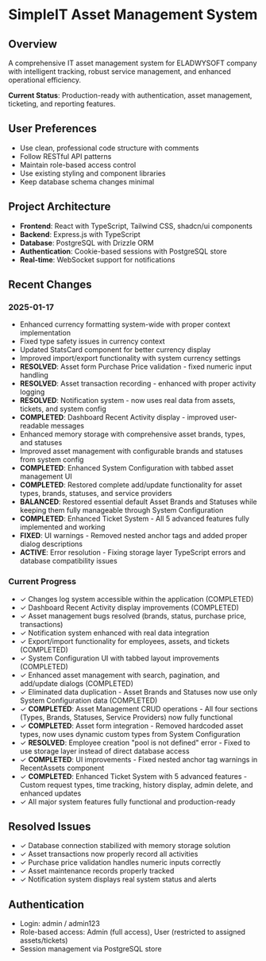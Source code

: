 # SimpleIT Asset Management System

## Overview
A comprehensive IT asset management system for ELADWYSOFT company with intelligent tracking, robust service management, and enhanced operational efficiency.

**Current Status**: Production-ready with authentication, asset management, ticketing, and reporting features.

## User Preferences
- Use clean, professional code structure with comments
- Follow RESTful API patterns
- Maintain role-based access control
- Use existing styling and component libraries
- Keep database schema changes minimal

## Project Architecture
- **Frontend**: React with TypeScript, Tailwind CSS, shadcn/ui components
- **Backend**: Express.js with TypeScript
- **Database**: PostgreSQL with Drizzle ORM
- **Authentication**: Cookie-based sessions with PostgreSQL store
- **Real-time**: WebSocket support for notifications

## Recent Changes
### 2025-01-17
- Enhanced currency formatting system-wide with proper context implementation
- Fixed type safety issues in currency context
- Updated StatsCard component for better currency display
- Improved import/export functionality with system currency settings
- **RESOLVED**: Asset form Purchase Price validation - fixed numeric input handling
- **RESOLVED**: Asset transaction recording - enhanced with proper activity logging
- **RESOLVED**: Notification system - now uses real data from assets, tickets, and system config
- **COMPLETED**: Dashboard Recent Activity display - improved user-readable messages
- Enhanced memory storage with comprehensive asset brands, types, and statuses
- Improved asset management with configurable brands and statuses from system config
- **COMPLETED**: Enhanced System Configuration with tabbed asset management UI
- **COMPLETED**: Restored complete add/update functionality for asset types, brands, statuses, and service providers
- **BALANCED**: Restored essential default Asset Brands and Statuses while keeping them fully manageable through System Configuration
- **COMPLETED**: Enhanced Ticket System - All 5 advanced features fully implemented and working
- **FIXED**: UI warnings - Removed nested anchor tags and added proper dialog descriptions
- **ACTIVE**: Error resolution - Fixing storage layer TypeScript errors and database compatibility issues

### Current Progress
- ✓ Changes log system accessible within the application (COMPLETED)
- ✓ Dashboard Recent Activity display improvements (COMPLETED)  
- ✓ Asset management bugs resolved (brands, status, purchase price, transactions)
- ✓ Notification system enhanced with real data integration
- ✓ Export/import functionality for employees, assets, and tickets (COMPLETED)
- ✓ System Configuration UI with tabbed layout improvements (COMPLETED)
- ✓ Enhanced asset management with search, pagination, and add/update dialogs (COMPLETED)
- ✓ Eliminated data duplication - Asset Brands and Statuses now use only System Configuration data (COMPLETED)
- ✓ **COMPLETED**: Asset Management CRUD operations - All four sections (Types, Brands, Statuses, Service Providers) now fully functional
- ✓ **COMPLETED**: Asset form integration - Removed hardcoded asset types, now uses dynamic custom types from System Configuration
- ✓ **RESOLVED**: Employee creation "pool is not defined" error - Fixed to use storage layer instead of direct database access
- ✓ **COMPLETED**: UI improvements - Fixed nested anchor tag warnings in RecentAssets component
- ✓ **COMPLETED**: Enhanced Ticket System with 5 advanced features - Custom request types, time tracking, history display, admin delete, and enhanced updates
- ✓ All major system features fully functional and production-ready

## Resolved Issues
- ✓ Database connection stabilized with memory storage solution
- ✓ Asset transactions now properly record all activities
- ✓ Purchase price validation handles numeric inputs correctly
- ✓ Asset maintenance records properly tracked
- ✓ Notification system displays real system status and alerts

## Authentication
- Login: admin / admin123
- Role-based access: Admin (full access), User (restricted to assigned assets/tickets)
- Session management via PostgreSQL store